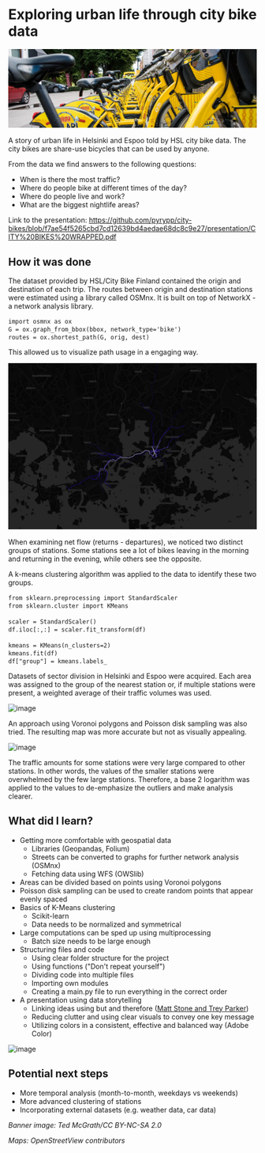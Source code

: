 # Exploring urban life through city bike data
![banner_image](banner.jpg)

A story of urban life in Helsinki and Espoo told by HSL city bike data. The city bikes are share-use bicycles that can be used by anyone.

From the data we find answers to the following questions:
- When is there the most traffic?
- Where do people bike at different times of the day?
- Where do people live and work?
- What are the biggest nightlife areas?


Link to the presentation:
https://github.com/pyrypp/city-bikes/blob/f7ae54f5265cbd7cd12639bd4aedae68dc8c9e27/presentation/CITY%20BIKES%20WRAPPED.pdf

## How it was done

The dataset provided by HSL/City Bike Finland contained the origin and destination of each trip. 
The routes between origin and destination stations were estimated using a library called OSMnx.
It is built on top of NetworkX - a network analysis library.

```
import osmnx as ox
G = ox.graph_from_bbox(bbox, network_type='bike')
routes = ox.shortest_path(G, orig, dest)
```

This allowed us to visualize path usage in a engaging way.

![route_usage_image](/presentation/herttoniemi_morning_cropped.png)

When examining net flow (returns - departures), we noticed two distinct groups of stations.
Some stations see a lot of bikes leaving in the morning and returning in the evening, while others see the opposite.

A k-means clustering algorithm was applied to the data to identify these two groups. 
```
from sklearn.preprocessing import StandardScaler
from sklearn.cluster import KMeans

scaler = StandardScaler()
df.iloc[:,:] = scaler.fit_transform(df)

kmeans = KMeans(n_clusters=2)
kmeans.fit(df)
df["group"] = kmeans.labels_
```

Datasets of sector division in Helsinki and Espoo were acquired. 
Each area was assigned to the group of the nearest station or, if multiple stations were present, a weighted average of their traffic volumes was used.

![image](https://github.com/user-attachments/assets/1fc54d9c-4fbe-4501-8354-4a8912b1a207)


An approach using Voronoi polygons and Poisson disk sampling was also tried. 
The resulting map was more accurate but not as visually appealing.

![image](https://github.com/user-attachments/assets/7c35aa38-d566-4aa4-86ae-d7defe08b331)

The traffic amounts for some stations were very large compared to other stations. In other words, the values of the smaller stations were overwhelmed by the few large stations.
Therefore, a base 2 logarithm was applied to the values to de-emphasize the outliers and make analysis clearer.

## What did I learn?
- Getting more comfortable with geospatial data
  - Libraries (Geopandas, Folium)
  - Streets can be converted to graphs for further network analysis (OSMnx)
  - Fetching data using WFS (OWSlib)
- Areas can be divided based on points using Voronoi polygons
- Poisson disk sampling can be used to create random points that appear evenly spaced
- Basics of K-Means clustering
  - Scikit-learn
  - Data needs to be normalized and symmetrical
- Large computations can be sped up using multiprocessing
  - Batch size needs to be large enough
- Structuring files and code
  - Using clear folder structure for the project
  - Using functions ("Don't repeat yourself")
  - Dividing code into multiple files
  - Importing own modules
  - Creating a main.py file to run everything in the correct order
- A presentation using data storytelling
  - Linking ideas using but and therefore ([Matt Stone and Trey Parker](https://www.youtube.com/watch?v=j9jEg9uiLOU))
  - Reducing clutter and using clear visuals to convey one key message
  - Utilizing colors in a consistent, effective and balanced way (Adobe Color)
  
![image](https://github.com/user-attachments/assets/85fc5d04-7b1c-4819-8034-6953d433b448)

## Potential next steps
- More temporal analysis (month-to-month, weekdays vs weekends)
- More advanced clustering of stations
- Incorporating external datasets (e.g. weather data, car data)

_Banner image: Ted McGrath/CC BY-NC-SA 2.0_

_Maps: OpenStreetView contributors_
